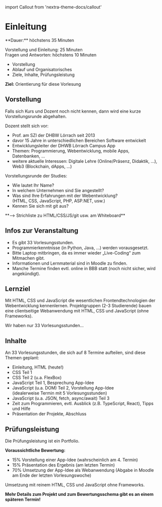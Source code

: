 import Callout from 'nextra-theme-docs/callout'

# Einleitung

<Callout>
  **Dauer:** höchstens 35 Minuten

  Vorstellung und Einleitung: 25 Minuten \
  Fragen und Antworten: höchstens 10 Minuten

  - Vorstellung
  - Ablauf und Organisatorisches
  - Ziele, Inhalte, Prüfungsleistung

  **Ziel:** Orientierung für diese Vorlesung
</Callout>


## Vorstellung

Falls sich Kurs und Dozent noch nicht kennen, dann wird
eine kurze Vorstellungsrunde abgehalten.

Dozent stellt sich vor: 

- Prof. am SZI der DHBW Lörrach seit 2013
- davor 15 Jahre in unterschiedlichen Bereichen Software entwickelt
- Entwicklungsleiter der DHWB Lörrach Campus App
- Themen: Programmierung, Webentwicklung, mobile Apps, Datenbanken, …
- weitere aktuelle Interessen: Digitale Lehre (Online/Präsenz, Didaktik, …), Web3 (Blockchain, dApps, …)

Vorstellungsrunde der Studies:

- Wie lautet Ihr Name?
- In welchem Unternehmen sind Sie angestellt?
- Was sind Ihre Erfahrungen mit der Webentwicklung?  <br/> (HTML, CSS, JavaScript, PHP, ASP.NET, usw.)
- Kennen Sie sich mit git aus?

<Callout type="warning">
  **&xrarr; Strichliste zu HTML/CSS/JS/git usw. am Whiteboard**
</Callout>

## Infos zur Veranstaltung

- Es gibt 33 Vorlesungsstunden.
- Programmierkenntnisse (in Python, Java, …) werden vorausgesetzt.
- Bitte Laptop mitbringen, da es immer wieder „Live-Coding“ zum Mitmachen gibt. 
- Informationen und Lernmaterial sind in Moodle zu finden.
- Manche Termine finden evtl. online in BBB statt (noch nicht sicher, wird angekündigt).

## Lernziel

Mit HTML, CSS und JavaScript die wesentlichen Frontendtechnologien 
der Webentwicklung kennenlernen. Projektgruppen (2-3 Studierende)
bauen eine clientseitige Webanwendung mit HTML, CSS und JavaScript 
(ohne Frameworks).

<Callout type="error">
Wir haben nur 33 Vorlesungsstunden…
</Callout>

## Inhalte

An 33 Vorlesungsstunden, die sich auf 8 Termine aufteilen, sind diese 
Themen geplant:

- Einleitung, HTML (heute!)
- CSS Teil 1
- CSS Teil 2 (u.a. FlexBox)
- JavaScript Teil 1, Besprechung App-Idee
- JavaScript (u.a. DOM) Teil 2, Vorstellung App-Idee <br/> (idealerweise Termin mit 5 Vorlesungsstunden)
- JavaScript (u.a. JSON, fetch, async/await) Teil 3
- Zeit zum Programmieren, evtl. Ausblick (z.B. TypeScript, React), Tipps und Hilfe
- Präsentation der Projekte, Abschluss

## Prüfungsleistung
Die Prüfungsleistung ist ein Portfolio.

**Voraussichtliche Bewertung:**

- 15% Vorstellung einer App-Idee (wahrscheinlich am 4. Termin)
- 15% Präsentation des Ergebnis (am letzten Termin)
- 70% Umsetzung der App-Idee als Webanwendung (Abgabe in Moodle am Ende der letzten Vorlesungswoche)

Umsetzung mit reinem HTML, CSS und JavaScript ohne Frameworks. 

**Mehr Details zum Projekt und zum Bewertungsschema gibt es an einem späteren Termin!**
        
